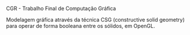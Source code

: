 CGR - Trabalho Final de Computação Gráfica

Modelagem gráfica através da técnica CSG (constructive solid geometry) para operar de forma booleana entre os sólidos, em OpenGL.
